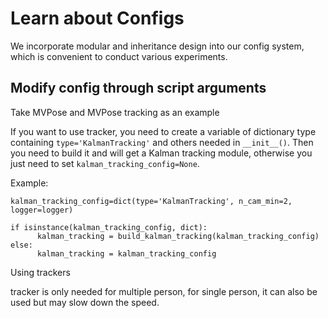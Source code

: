# Learn about Configs

We incorporate modular and inheritance design into our config system, which is convenient to conduct various experiments.

## Modify config through script arguments

Take MVPose and MVPose tracking as an example

If you want to use tracker, you need to create a variable of dictionary type containing `type='KalmanTracking'` and others needed in `__init__()`. Then you need to build it and will get a Kalman tracking module, otherwise you just need to set `kalman_tracking_config=None`.

Example:
```
kalman_tracking_config=dict(type='KalmanTracking', n_cam_min=2, logger=logger)

if isinstance(kalman_tracking_config, dict):
      kalman_tracking = build_kalman_tracking(kalman_tracking_config)
else:
      kalman_tracking = kalman_tracking_config
```

Using trackers

tracker is only needed for multiple person, for single person, it can also be used but may slow down the speed.
